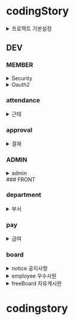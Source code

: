 # codingStory

<details>
<summary>프로젝트 기본설정</summary>


프로젝트명 : codingStory

프로그래밍 언어 : JAVA

프레임워크 : Springboot 2.7.11

라이브러리 DI : Spring WEB(MVC), Thymeleaf, Spring Data JPA, Lombok, SpringSecurity5
, websocket, validation, OAuth2, security

데이터베이스 : MySql8

ORM : Spring Data JPA (JAVA(SQL))

개발툴 : IntelliJ

템플릿 엔진 : Thymeleaf (HTML + Data)

빌드 : Gradle

설정 : application.yml, application-oauth2.yml

</details>

## DEV

### MEMBER
<details>
<summary>Security</summary>


</details>

<details>
<summary>Oauth2</summary>

</details>


### attendance
<details>
<summary>근태</summary>

</details>

### approval
<details>
<summary>결재</summary>

</details>

### ADMIN

<details>
<summary>admin</summary>

</details>
### FRONT

### department

<details>
<summary>부서</summary>

</details>

### pay

<details>
<summary>급여</summary>

</details>


### board

<details>
<summary>notice  공지사항</summary>
</details>

<details>
<summary>employee 우수사원</summary>
</details>

<details>
<summary>freeBoard 자유게시판</summary>
</details>

# codingstory